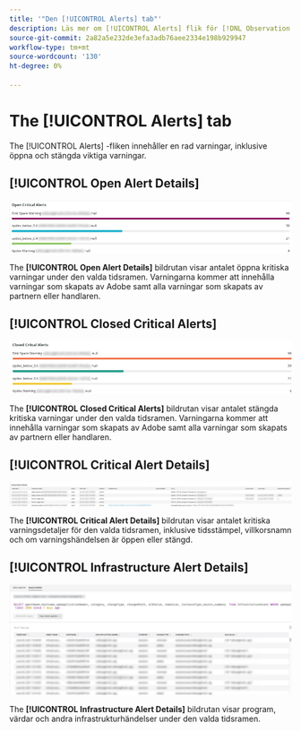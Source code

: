 ```yaml
---
title: '"Den [!UICONTROL Alerts] tab"'
description: Läs mer om [!UICONTROL Alerts] flik för [!DNL Observation for Adobe Commerce].
source-git-commit: 2a82a5e232de3efa3adb76aee2334e198b929947
workflow-type: tm+mt
source-wordcount: '130'
ht-degree: 0%

---
```


# The [!UICONTROL Alerts] tab

The [!UICONTROL Alerts] -fliken innehåller en rad varningar, inklusive öppna och stängda viktiga varningar.

## [!UICONTROL Open Alert Details]

![Öppna kritiska aviseringar](../../assets/tools/observation-for-adobe-commerce/alerts-tab-1.jpg)

The **[!UICONTROL Open Alert Details]** bildrutan visar antalet öppna kritiska varningar under den valda tidsramen. Varningarna kommer att innehålla varningar som skapats av Adobe samt alla varningar som skapats av partnern eller handlaren.

## [!UICONTROL Closed Critical Alerts]

![Stängda kritiska varningar](../../assets/tools/observation-for-adobe-commerce/alerts-tab-2.jpg)

The **[!UICONTROL Closed Critical Alerts]** bildrutan visar antalet stängda kritiska varningar under den valda tidsramen. Varningarna kommer att innehålla varningar som skapats av Adobe samt alla varningar som skapats av partnern eller handlaren.

## [!UICONTROL Critical Alert Details]

![Information om kritisk varning](../../assets/tools/observation-for-adobe-commerce/alerts-tab-3.jpg)

The **[!UICONTROL Critical Alert Details]** bildrutan visar antalet kritiska varningsdetaljer för den valda tidsramen, inklusive tidsstämpel, villkorsnamn och om varningshändelsen är öppen eller stängd.

## [!UICONTROL Infrastructure Alert Details]

![Information om infrastrukturavisering](../../assets/tools/observation-for-adobe-commerce/alerts-tab-4.jpg)

The **[!UICONTROL Infrastructure Alert Details]** bildrutan visar program, värdar och andra infrastrukturhändelser under den valda tidsramen.

